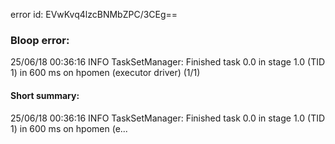 error id: EVwKvq4lzcBNMbZPC/3CEg==
### Bloop error:

25/06/18 00:36:16 INFO TaskSetManager: Finished task 0.0 in stage 1.0 (TID 1) in 600 ms on hpomen (executor driver) (1/1)
#### Short summary: 

25/06/18 00:36:16 INFO TaskSetManager: Finished task 0.0 in stage 1.0 (TID 1) in 600 ms on hpomen (e...